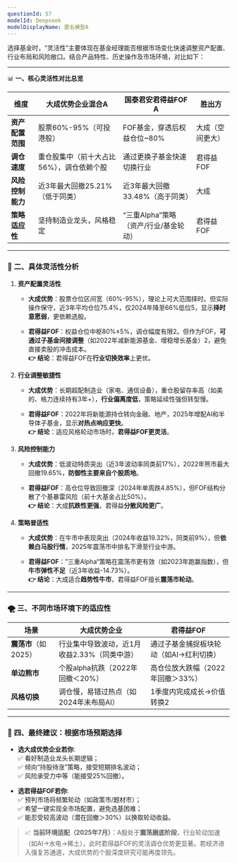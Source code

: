 ```yaml
---
questionId: 57
modelId: Deepseek
modelDisplayName: 匿名模型A
---
```

选择基金时，“灵活性”主要体现在基金经理能否根据市场变化快速调整资产配置、行业布局和风险敞口。结合产品特性、历史操作及市场环境，对比如下：

---

📊 **一、核心灵活性对比总览**

|**维度**|**大成优势企业混合A**|**国泰君安君得益FOF A**|**胜出方**|
|---|---|---|---|
|**资产配置范围**|股票60%-95%（可投港股）|FOF基金，穿透后权益仓位~80%|大成（空间更大）|
|**调仓速度**|重仓股集中（前十大占比56%），调仓依赖个股|通过更换子基金快速切换行业|君得益FOF|
|**风险控制能力**|近3年最大回撤25.21%（低于同类）|近3年最大回撤33.48%（高于同类）|大成|
|**策略适应性**|坚持制造业龙头，风格稳定|“三重Alpha”策略（资产/行业/基金轮动）|君得益FOF|

---

### 🔧 **二、具体灵活性分析**

1. **资产配置灵活性**
   
    - **大成优势**：股票仓位区间宽（60%-95%），理论上可大范围择时。但实际操作保守，近3年平均仓位75.4%，仅2024年降至66%低位5，显示**择时意愿弱**，更依赖选股。
      
    - **君得益FOF**：权益仓位中枢80%±5%，调仓幅度有限2。但作为FOF，**可通过子基金间接调整**（如2022年减新能源基金、增稳增长基金）2，避免直接卖股的冲击成本。  
        **👉 结论**：君得益FOF在**行业切换效率**上更优。
    
2. **行业调整敏捷性**
   
    - **大成优势**：长期超配制造业（家电、通信设备），重仓股留存率高（如美的、格力连续持有3年+），**行业偏离度低**，策略延续性强但转型慢。
      
    - **君得益FOF**：2022年将新能源持仓转向金融、地产，2025年增配AI和半导体子基金，显示**对热点响应更快**。  
        **👉 结论**：适应风格轮动市场时，**君得益FOF更灵活**。
    
3. **风险控制能力**
   
    - **大成优势**：低波动特质突出（近3年波动率同类前17%），2022年熊市最大回撤19.65%，**防御性主要来自个股质地**。
      
    - **君得益FOF**：高仓位导致回撤深（2024年单周跌4.85%），但FOF结构分散了个基暴雷风险（前十大基金占比50%）。  
        **👉 结论**：大成**抗跌性更强**，君得益**分散风险更广**。
    
4. **策略普适性**
   
    - **大成优势**：在牛市中表现突出（2024年收益19.32%，同类前9%），但**依赖白马股行情**，2025年震荡市中排名下滑至行业中游。
      
    - **君得益FOF**：”三重Alpha“策略在震荡市更有效（如2023年跑赢指数），但**牛市弹性不足**（近3年收益-14.73%）。  
        **👉 结论**：大成适合**趋势性牛市**，君得益FOF擅长**震荡市轮动**。

---

### 🌪️ **三、不同市场环境下的适应性**

|**场景**|**大成优势企业**|**君得益FOF**|
|---|---|---|
|**震荡市**（如2025）|行业集中导致波动，近1月收益2.33%（同类中游）|通过子基金捕捉板块轮动（如AI→红利切换）|
|**单边熊市**|个股alpha抗跌（2022年回撤＜20%）|高仓位放大跌幅（2022年回撤＞33%）|
|**风格切换**|调仓慢，易错过热点（如2024年未布局AI）|1季度内完成成长→价值转换2|

---

### 💎 **四、最终建议：根据市场预期选择**

- **选大成优势企业若你**:  
    ✅ 看好制造业龙头长期逻辑；  
    ✅ 倾向“持股待涨”策略，接受短期排名波动；  
    ✅ 风险承受力中等（能接受25%回撤）。
    
- **选君得益FOF若你**:  
    ✅ 预判市场将频繁轮动（如政策市/题材市）；  
    ✅ 希望一键实现全市场配置，避免选基困难；  
    ✅ 能忍受较高波动（潜在回撤＞30%）以换取轮动收益。
    

> 📈 **当前环境适配（2025年7月）**：A股处于**震荡磨底阶段**，行业轮动加速（如AI→水电→稀土），此时君得益FOF的灵活调仓优势更显著。若经济进入强复苏通道，大成优势的个股深度研究可能再度领先。
